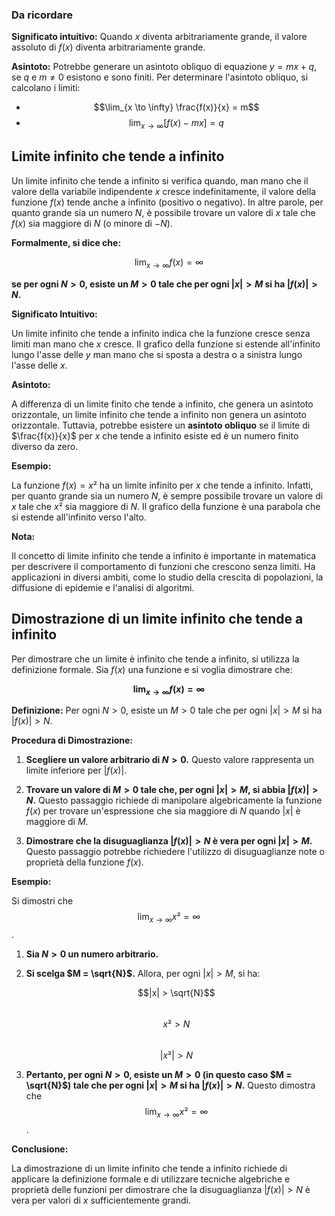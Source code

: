 ### Da ricordare
**Significato intuitivo:** Quando $x$ diventa arbitrariamente grande, il valore assoluto di $f(x)$ diventa arbitrariamente grande.

**Asintoto:** Potrebbe generare un asintoto obliquo di equazione $y = mx + q$, se $q$ e $m \neq 0$ esistono e sono finiti. Per determinare l'asintoto obliquo, si calcolano i limiti:

- $$\lim_{x \to \infty} \frac{f(x)}{x} = m$$
- $$\lim_{x \to \infty} [f(x) - mx] = q$$

## Limite infinito che tende a infinito

Un limite infinito che tende a infinito si verifica quando, man mano che il valore della variabile indipendente $x$ cresce indefinitamente, il valore della funzione $f(x)$ tende anche a infinito (positivo o negativo). In altre parole, per quanto grande sia un numero $N$, è possibile trovare un valore di $x$ tale che $f(x)$ sia maggiore di $N$ (o minore di $-N$).

**Formalmente, si dice che:**

$$
\lim_{x \to \infty} f(x) = \infty
$$

**se per ogni $N > 0$, esiste un $M > 0$ tale che per ogni $|x| > M$ si ha $|f(x)| > N$.**

**Significato Intuitivo:**

Un limite infinito che tende a infinito indica che la funzione cresce senza limiti man mano che $x$ cresce. Il grafico della funzione si estende all'infinito lungo l'asse delle $y$ man mano che si sposta a destra o a sinistra lungo l'asse delle $x$.

**Asintoto:**

A differenza di un limite finito che tende a infinito, che genera un asintoto orizzontale, un limite infinito che tende a infinito non genera un asintoto orizzontale. Tuttavia, potrebbe esistere un **asintoto obliquo** se il limite di  $\frac{f(x)}{x}$ per $x$ che tende a infinito esiste ed è un numero finito diverso da zero.

**Esempio:**

La funzione $f(x) = x²$ ha un limite infinito per $x$ che tende a infinito. Infatti, per quanto grande sia un numero $N$, è sempre possibile trovare un valore di $x$ tale che $x²$ sia maggiore di $N$. Il grafico della funzione è una parabola che si estende all'infinito verso l'alto.

**Nota:**

Il concetto di limite infinito che tende a infinito è importante in matematica per descrivere il comportamento di funzioni che crescono senza limiti. Ha applicazioni in diversi ambiti, come lo studio della crescita di popolazioni, la diffusione di epidemie e l'analisi di algoritmi.

## Dimostrazione di un limite infinito che tende a infinito

Per dimostrare che un limite è infinito che tende a infinito, si utilizza la definizione formale. Sia $f(x)$ una funzione e si voglia dimostrare che:

**$$
\lim_{x \to \infty} f(x) = \infty
$$**

**Definizione:** Per ogni $N > 0$, esiste un $M > 0$ tale che per ogni $|x| > M$ si ha $|f(x)| > N$.

**Procedura di Dimostrazione:**

1. **Scegliere un valore arbitrario di $N > 0$.** Questo valore rappresenta un limite inferiore per $|f(x)|$.

2. **Trovare un valore di $M > 0$ tale che, per ogni $|x| > M$, si abbia $|f(x)| > N$.** Questo passaggio richiede di manipolare algebricamente la funzione $f(x)$ per trovare un'espressione che sia maggiore di $N$ quando $|x|$ è maggiore di $M$.

3. **Dimostrare che la disuguaglianza $|f(x)| > N$ è vera per ogni $|x| > M$.** Questo passaggio potrebbe richiedere l'utilizzo di disuguaglianze note o proprietà della funzione $f(x)$.

**Esempio:**

Si dimostri che $$\lim_{x \to \infty} x² = \infty$$.

1. **Sia $N > 0$ un numero arbitrario.**

2. **Si scelga $M = \sqrt{N}$.** Allora, per ogni $|x| > M$, si ha:

   $$|x| > \sqrt{N}$$  
   $$x² > N$$  
   $$|x²| > N$$

3. **Pertanto, per ogni $N > 0$, esiste un $M > 0$ (in questo caso $M = \sqrt{N}$) tale che per ogni $|x| > M$ si ha $|f(x)| > N$.** Questo dimostra che $$\lim_{x \to \infty} x² = \infty$$.

**Conclusione:**

La dimostrazione di un limite infinito che tende a infinito richiede di applicare la definizione formale e di utilizzare tecniche algebriche e proprietà delle funzioni per dimostrare che la disuguaglianza $|f(x)| > N$ è vera per valori di $x$ sufficientemente grandi.
